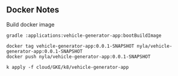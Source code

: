 ## Docker Notes


Build docker image

```shell
gradle :applications:vehicle-generator-app:bootBuildImage
```

```shell script
docker tag vehicle-generator-app:0.0.1-SNAPSHOT nyla/vehicle-generator-app:0.0.1-SNAPSHOT 
docker push nyla/vehicle-generator-app:0.0.1-SNAPSHOT
```


```shell
k apply -f cloud/GKE/k8/vehicle-generator-app
```


